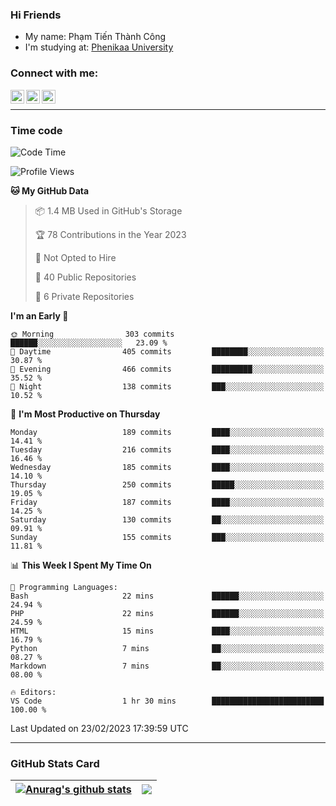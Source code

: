 ### Hi Friends

- My name: Phạm Tiến Thành Công
- I'm studying at: [Phenikaa University]


### Connect with me:
[<img align="left" alt="PhamTienThanhCong | Facebook" width="22px" src="https://upload.wikimedia.org/wikipedia/commons/thumb/1/16/Facebook-icon-1.png/640px-Facebook-icon-1.png" />][facebook]
[<img align="left" alt="PhamTienThanhCong | Zalo" width="22px" src="https://www.anphatpc.com.vn/template/anphat_2020v2/images/icon-zalo.jpg" />][zalo]
[<img align="left" alt="PhamTienThanhCong | LinkedIn" width="22px" src="https://cdn3.iconfinder.com/data/icons/inficons/512/linkedin.png" />][linkedin]

<br />

---

### Time code

<!--START_SECTION:waka-->
![Code Time](http://img.shields.io/badge/Code%20Time-879%20hrs%2049%20mins-blue)

![Profile Views](http://img.shields.io/badge/Profile%20Views-8-blue)

**🐱 My GitHub Data** 

> 📦 1.4 MB Used in GitHub's Storage 
 > 
> 🏆 78 Contributions in the Year 2023
 > 
> 🚫 Not Opted to Hire
 > 
> 📜 40 Public Repositories 
 > 
> 🔑 6 Private Repositories 
 > 
**I'm an Early 🐤** 

```text
🌞 Morning                303 commits         ██████░░░░░░░░░░░░░░░░░░░   23.09 % 
🌆 Daytime                405 commits         ████████░░░░░░░░░░░░░░░░░   30.87 % 
🌃 Evening                466 commits         █████████░░░░░░░░░░░░░░░░   35.52 % 
🌙 Night                  138 commits         ███░░░░░░░░░░░░░░░░░░░░░░   10.52 % 
```
📅 **I'm Most Productive on Thursday** 

```text
Monday                   189 commits         ████░░░░░░░░░░░░░░░░░░░░░   14.41 % 
Tuesday                  216 commits         ████░░░░░░░░░░░░░░░░░░░░░   16.46 % 
Wednesday                185 commits         ████░░░░░░░░░░░░░░░░░░░░░   14.10 % 
Thursday                 250 commits         █████░░░░░░░░░░░░░░░░░░░░   19.05 % 
Friday                   187 commits         ████░░░░░░░░░░░░░░░░░░░░░   14.25 % 
Saturday                 130 commits         ██░░░░░░░░░░░░░░░░░░░░░░░   09.91 % 
Sunday                   155 commits         ███░░░░░░░░░░░░░░░░░░░░░░   11.81 % 
```


📊 **This Week I Spent My Time On** 

```text
💬 Programming Languages: 
Bash                     22 mins             ██████░░░░░░░░░░░░░░░░░░░   24.94 % 
PHP                      22 mins             ██████░░░░░░░░░░░░░░░░░░░   24.59 % 
HTML                     15 mins             ████░░░░░░░░░░░░░░░░░░░░░   16.79 % 
Python                   7 mins              ██░░░░░░░░░░░░░░░░░░░░░░░   08.27 % 
Markdown                 7 mins              ██░░░░░░░░░░░░░░░░░░░░░░░   08.00 % 

🔥 Editors: 
VS Code                  1 hr 30 mins        █████████████████████████   100.00 % 
```


 Last Updated on 23/02/2023 17:39:59 UTC
<!--END_SECTION:waka-->

---

### GitHub Stats Card

| <a href="https://github.com/phamtienthanhcong"><img align="center" src="https://github-readme-stats.vercel.app/api?username=PhamTienThanhCong&show_icons=true&include_all_commits=true&theme=buefy&hide_border=true&theme=ocean_dark" alt="Anurag's github stats" /></a> | <a href="https://github.com/phamtienthanhcong"><img align="center" src="https://github-readme-stats.vercel.app/api/top-langs/?username=PhamTienThanhCong&layout=compact&theme=buefy&hide_border=true&theme=ocean_dark" /></a> |
| ------------- | ------------- |

[Phenikaa University]: https://phenikaa-uni.edu.vn/vi
[facebook]: https://www.facebook.com/phamtienthanhcong
[linkedin]: https://linkedin.com/in/phamtienthanhcong
[zalo]: https://zalo.me/0396396332
[tiktok]: https://www.tiktok.com/@phamtienthanhcong
[web]: https://github.com/PhamTienThanhCong/web_dev
[min project]: https://github.com/PhamTienThanhCong/Project-Of-Web
[c and cpp]: https://github.com/PhamTienThanhCong/Code_C_and_Cpro
[python]: https://github.com/PhamTienThanhCong/Python_beginer
